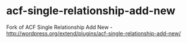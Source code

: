 acf-single-relationship-add-new
===============================

Fork of ACF Single Relationship Add New - http://wordpress.org/extend/plugins/acf-single-relationship-add-new/